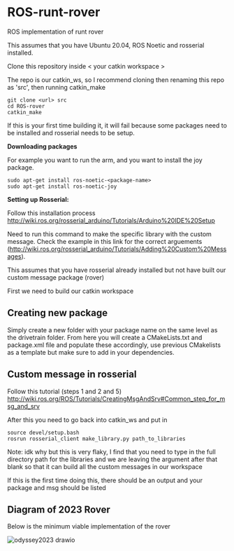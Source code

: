 # ROS-runt-rover
ROS implementation of runt rover

This assumes that you have Ubuntu 20.04, ROS Noetic and rosserial installed. 

Clone this repository inside < your catkin workspace > 

The repo is our catkin_ws, so I recommend cloning then renaming this repo as 'src', then running catkin_make


```
git clone <url> src 
cd ROS-rover
catkin_make
```
If this is your first time building it, it will fail because some packages need to be installed and rosserial needs to be setup.

**Downloading packages**

For example you want to run the arm, and you want to install the joy package.
```
sudo apt-get install ros-noetic-<package-name>
sudo apt-get install ros-noetic-joy
```

**Setting up Rosserial:**

Follow this installation process http://wiki.ros.org/rosserial_arduino/Tutorials/Arduino%20IDE%20Setup

Need to run this command to make the specific library with the custom message.
Check the example in this link for the correct arguements
(http://wiki.ros.org/rosserial_arduino/Tutorials/Adding%20Custom%20Messages). 

This assumes that you have rosserial already installed but not have built our custom message package (rover)

First we need to build our catkin workspace

## Creating new package
Simply create a new folder with your package name on the same level as the drivetrain folder. From here you will create a CMakeLists.txt and package.xml file and populate these accordingly, use previous CMakelists as a template but make sure to add in your dependencies.  

## Custom message in rosserial

Follow this tutorial (steps 1 and 2 and 5)
http://wiki.ros.org/ROS/Tutorials/CreatingMsgAndSrv#Common_step_for_msg_and_srv

After this you need to go back into catkin_ws and put in
```
source devel/setup.bash 
rosrun rosserial_client make_library.py path_to_libraries
```
Note: idk why but this is very flaky, I find that you need to type in the full directory path for the libraries and we are leaving 
the argument after that blank so that it can build all the custom messages in our workspace

If this is the first time doing this, there should be an output and your package and msg should be listed

## Diagram of 2023 Rover 
Below is the minimum viable implementation of the rover

![odyssey2023 drawio](https://github.com/Uvic-Robotics-Club/ROS-rover/assets/42494981/f1491431-38e9-40fb-b39e-d3e123ff292f)


